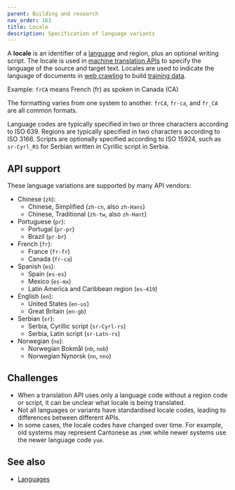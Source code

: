 ```yaml
---
parent: Building and research
nav_order: 163
title: Locale
description: Specification of language variants
---
```


A **locale** is an identifier of a [language](/nav_bar/languages/languages.md) and region, plus an optional writing script.
The locale is used in [machine translation APIs](/nav_bar/apis/apis.md) to specify the language of the source and target text.
Locales are used to indicate the language of documents in [web crawling](/nav_bar/features/customisation/crawling.md) to build [training data](/nav_bar/features/customisation/crawling.md).

Example: `frCA` means French (fr) as spoken in Canada (CA)

The formatting varies from one system to another.
`frCA`, `fr-ca`, and `fr_CA` are all common formats.

Language codes are typically specified in two or three characters according to ISO 639.
Regions are typically specified in two characters according to ISO 3166.
Scripts are optionally specified according to ISO 15924, such as `sr-Cyrl_RS` for Serbian written in Cyrillic script in Serbia.

## API support

These language variations are supported by many API vendors:

- Chinese (`zh`):
    - Chinese, Simplified (`zh-cn`, also `zh-Hans`)
    - Chinese, Traditional (`zh-tw`, also `zh-Hant`)
- Portuguese (`pr`):
    - Portugal (`pr-pr`)
    - Brazil (`pr-br`)
- French (`fr`):
    - France (`fr-fr`)
    - Canada (`fr-ca`)
- Spanish (`es`):
    - Spain (`es-es`)
    - Mexico (`es-mx`)
    - Latin America and Caribbean region (`es-419`)
- English (`en`):
    - United States (`en-us`)
    - Great Britain (`en-gb`)
- Serbian (`sr`):
    - Serbia, Cyrillic script (`sr-Cyrl-rs`)
    - Serbia, Latin script (`sr-Latn-rs`)
- Norwegian (`no`):
    - Norwegian Bokmål (`nb`, `nob`)
    - Norwegian Nynorsk (`nn`, `nno`)

## Challenges

- When a translation API uses only a language code without a region code or script, it can be unclear what locale is being translated.
- Not all languages or variants have standardised locale codes, leading to differences between different APIs.
- In some cases, the locale codes have changed over time. For example, old systems may represent Cantonese as `zhHK` while newer systems use the newer language code `yue`.

## See also

- [Languages](/nav_bar/languages/languages.md)
